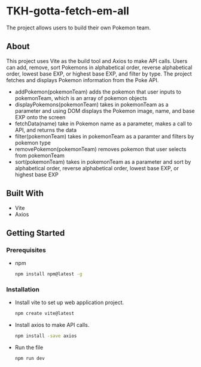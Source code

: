 # TKH-gotta-fetch-em-all
The project allows users to build their own Pokemon team. 
## About
This project uses Vite as the build tool and Axios to make API calls. Users can add, remove, sort Pokemons in alphabetical order, reverse alphabetical order, lowest base EXP, or highest base EXP, and filter by type. The project fetches and displays Pokemon information from the Poke API.
* addPokemon(pokemonTeam) adds the pokemon that user inputs to pokemonTeam, which is an array of pokemon objects
* displayPokemons(pokemonTeam) takes in pokemonTeam as a parameter and using DOM displays the Pokemon image, name, and base EXP onto the screen
* fetchData(name) take in Pokemon name as a parameter, makes a call to API, and returns the data
* filter(pokemonTeam) takes in pokemonTeam as a paramter and filters by pokemon type
* removePokemon(pokemonTeam) removes pokemon that user selects from pokemonTeam
* sort(pokemonTeam) takes in pokemonTeam as a parameter and sort by alphabetical order, reverse alphabetical order, lowest base EXP, or highest base EXP
## Built With
* Vite
* Axios
## Getting Started
### Prerequisites
* npm
  ```sh
  npm install npm@latest -g
  ```
### Installation
* Install vite to set up web application project.
  ```sh
  npm create vite@latest
  ```
* Install axios to make API calls.
  ```sh
  npm install -save axios
  ```
* Run the file
  ```sh
  npm run dev
  ```
